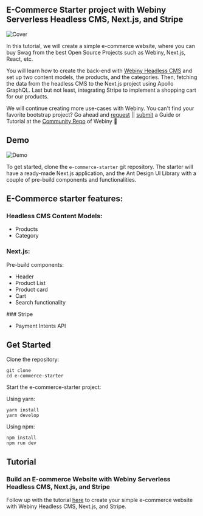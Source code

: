 ## E-Commerce Starter project with Webiny Serverless Headless CMS, Next.js, and Stripe

![Cover](/e-commerce-starter/cover.png)

In this tutorial, we will create a simple e-commerce website, where you can buy Swag
from the best Open Source Projects such as Webiny, Next.js, React, etc.

You will learn how to create the back-end with [Webiny Headless CMS](http://docs.webiny.com/docs/webiny-apps/headless-cms/features/content-modeling) and set up two content models, the products, and the categories. Then, fetching the data from the headless CMS to the Next.js project using Apollo GraphQL.
Last but not least, integrating Stripe to implement a shopping cart for our products.

We will continue creating more use-cases with Webiny. You can't find your favorite bootstrap project? Go ahead and [request](https://github.com/webiny/community/issues/new?assignees=&labels=&template=submit-a-request-for-a-tutorial-guide.md&title=%5BTOPIC%5D) || [submit](https://github.com/webiny/community/issues/new?assignees=&labels=&template=submit-a-tutorial-guide.md&title=%5BSUBMIT%5D) a Guide or Tutorial at the [Community Repo](https://github.com/webiny/community/issues/new/choose) of Webiny 🚀

## Demo

![Demo](/e-commerce-starter/demo.png)

To get started, clone the `e-commerce-starter` git repository.
The starter will have a ready-made Next.js application, and the Ant Design UI Library with a couple of pre-build components and functionalities.

## E-Commerce starter features:

### Headless CMS Content Models:

-   Products
-   Category

### Next.js:

Pre-build components:

-   Header
-   Product List
-   Product card
-   Cart
-   Search functionality

### Stripe

-   Payment Intents API

## Get Started

Clone the repository:

```
git clone
cd e-commerce-starter
```

Start the e-commerce-starter project:

Using yarn:

```
yarn install
yarn develop
```

Using npm:

```
npm install
npm run dev
```

## Tutorial

### Build an E-commerce Website with Webiny Serverless Headless CMS, Next.js, and Stripe

Follow up with the tutorial [here]() to create your simple e-commerce website with Webiny Headless CMS, Next.js, and Stripe.
